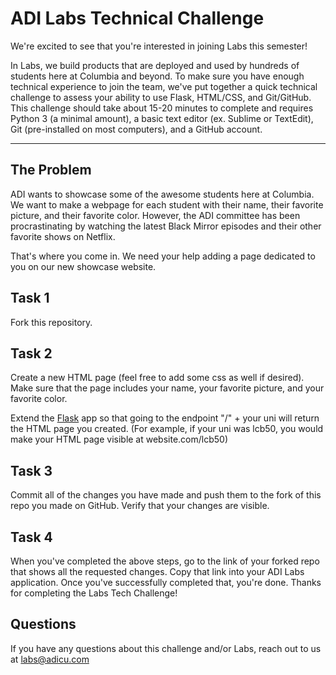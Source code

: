 ADI Labs Technical Challenge
===================

We're excited to see that you're interested in joining Labs this semester! 

In Labs, we build products that are deployed and used by hundreds of students here at Columbia and beyond. To make sure you have enough technical experience to join the team, we've put together a quick technical challenge to assess your ability to use Flask, HTML/CSS, and Git/GitHub. 
This challenge should take about 15-20 minutes to complete and requires Python 3 (a minimal amount), a basic text editor (ex. Sublime or TextEdit), Git (pre-installed on most computers), and a GitHub account.

----------


The Problem
-------------

ADI wants to showcase some of the awesome students here at Columbia. We want to make a webpage for each student with their name, their favorite picture, and their favorite color. However, the ADI committee has been procrastinating by watching the latest Black Mirror episodes and their other favorite shows on Netflix. 

That's where you come in. We need your help adding a page dedicated to you on our new showcase website. 

Task 1
-------------
Fork this repository.

Task 2
-------------
Create a new HTML page (feel free to add some css as well if desired). Make sure that the page includes your name, your favorite picture, and your favorite color. 

Extend the [Flask](http://flask.pocoo.org/docs/0.12/quickstart/)  app so that going to the endpoint "/" + your uni will return the HTML page you created. (For example, if your uni was lcb50, you would make your HTML page visible at website.com/lcb50)

Task 3
-------------
Commit all of the changes you have made and push them to the fork of this repo you made on GitHub. Verify that your changes are visible.

Task 4
-------------
When you've completed the above steps, go to the link of your forked repo that shows all the requested changes. Copy that link into your ADI Labs application. Once you've successfully completed that, you're done. Thanks for completing the Labs Tech Challenge!


Questions
-------------

If you have any questions about this challenge and/or Labs, reach out to us at [labs@adicu.com](mailto:labs@adicu.com)
